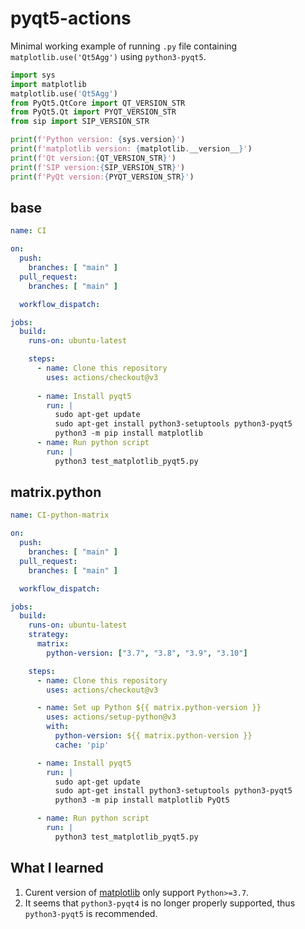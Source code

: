 # pyqt5-actions

Minimal working example of running `.py` file containing `matplotlib.use('Qt5Agg')` using  `python3-pyqt5`.

```python
import sys
import matplotlib
matplotlib.use('Qt5Agg')
from PyQt5.QtCore import QT_VERSION_STR
from PyQt5.Qt import PYQT_VERSION_STR
from sip import SIP_VERSION_STR

print(f'Python version: {sys.version}')
print(f'matplotlib version: {matplotlib.__version__}')
print(f'Qt version:{QT_VERSION_STR}')
print(f'SIP version:{SIP_VERSION_STR}')
print(f'PyQt version:{PYQT_VERSION_STR}')
```

## base

```yml
name: CI

on:
  push:
    branches: [ "main" ]
  pull_request:
    branches: [ "main" ]

  workflow_dispatch:

jobs:
  build:
    runs-on: ubuntu-latest

    steps:
      - name: Clone this repository
        uses: actions/checkout@v3
        
      - name: Install pyqt5
        run: |
          sudo apt-get update
          sudo apt-get install python3-setuptools python3-pyqt5
          python3 -m pip install matplotlib
      - name: Run python script
        run: |
          python3 test_matplotlib_pyqt5.py
```

## matrix.python

```yml
name: CI-python-matrix

on:
  push:
    branches: [ "main" ]
  pull_request:
    branches: [ "main" ]

  workflow_dispatch:

jobs:
  build:
    runs-on: ubuntu-latest
    strategy:
      matrix:
        python-version: ["3.7", "3.8", "3.9", "3.10"]

    steps:
      - name: Clone this repository
        uses: actions/checkout@v3

      - name: Set up Python ${{ matrix.python-version }}
        uses: actions/setup-python@v3
        with:
          python-version: ${{ matrix.python-version }}
          cache: 'pip'

      - name: Install pyqt5
        run: |
          sudo apt-get update
          sudo apt-get install python3-setuptools python3-pyqt5
          python3 -m pip install matplotlib PyQt5

      - name: Run python script
        run: |
          python3 test_matplotlib_pyqt5.py
```

## What I learned

1. Curent version of [matplotlib](https://pypi.org/project/matplotlib/) only support `Python>=3.7`.
2. It seems that `python3-pyqt4` is no longer properly supported, thus `python3-pyqt5` is recommended.

